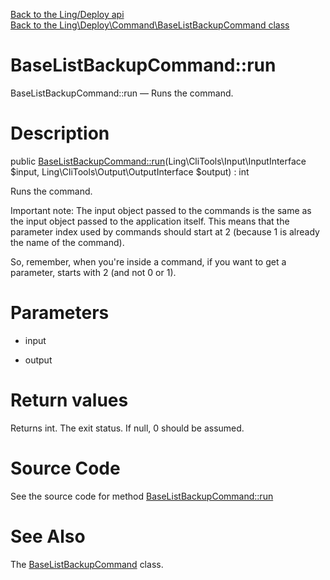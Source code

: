 [Back to the Ling/Deploy api](https://github.com/lingtalfi/Deploy/blob/master/doc/api/Ling/Deploy.md)<br>
[Back to the Ling\Deploy\Command\BaseListBackupCommand class](https://github.com/lingtalfi/Deploy/blob/master/doc/api/Ling/Deploy/Command/BaseListBackupCommand.md)


BaseListBackupCommand::run
================



BaseListBackupCommand::run — Runs the command.




Description
================


public [BaseListBackupCommand::run](https://github.com/lingtalfi/Deploy/blob/master/doc/api/Ling/Deploy/Command/BaseListBackupCommand/run.md)(Ling\CliTools\Input\InputInterface $input, Ling\CliTools\Output\OutputInterface $output) : int




Runs the command.

Important note:
The input object passed to the commands is the same as the input object passed to the application itself.
This means that the parameter index used by commands should start at 2 (because 1 is already the name of the command).

So, remember, when you're inside a command, if you want to get a parameter, starts with 2 (and not 0 or 1).




Parameters
================


- input

    

- output

    


Return values
================

Returns int.
The exit status.
If null, 0 should be assumed.







Source Code
===========
See the source code for method [BaseListBackupCommand::run](https://github.com/lingtalfi/Deploy/blob/master/Command/BaseListBackupCommand.php#L48-L114)


See Also
================

The [BaseListBackupCommand](https://github.com/lingtalfi/Deploy/blob/master/doc/api/Ling/Deploy/Command/BaseListBackupCommand.md) class.



